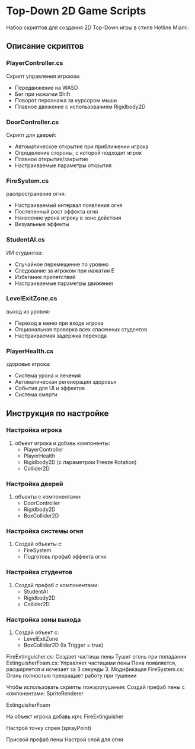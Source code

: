 # Top-Down 2D Game Scripts

Набор скриптов для создания 2D Top-Down игры в стиле Hotline Miami.

## Описание скриптов

### PlayerController.cs
Скрипт управления игроком:
- Передвижение на WASD
- Бег при нажатии Shift
- Поворот персонажа за курсором мыши
- Плавное движение с использованием Rigidbody2D

### DoorController.cs
Скрипт для дверей:
- Автоматическое открытие при приближении игрока
- Определение стороны, с которой подходит игрок
- Плавное открытие/закрытие
- Настраиваемые параметры открытия

### FireSystem.cs
распространение огня:
- Настраиваемый интервал появления огня
- Постепенный рост эффекта огня
- Нанесение урона игроку в зоне действия
- Визуальные эффекты

### StudentAI.cs
ИИ студентов:
- Случайное перемещение по уровню
- Следование за игроком при нажатии E
- Избегание препятствий
- Настраиваемые параметры движения

### LevelExitZone.cs
выход из уровня:
- Переход в меню при входе игрока
- Опциональная проверка всех спасенных студентов
- Настраиваемая задержка перехода

### PlayerHealth.cs
 здоровье игрока:
- Система урона и лечения
- Автоматическая регенерация здоровья
- События для UI и эффектов
- Система смерти

## Инструкция по настройке

### Настройка игрока
1. объект игрока и добавь компоненты:
   - PlayerController
   - PlayerHealth
   - Rigidbody2D (с параметром Freeze Rotation)
   - Collider2D

### Настройка дверей
1. объекты с компонентами:
   - DoorController
   - Rigidbody2D
   - BoxCollider2D

### Настройка системы огня
1. Создай объекты с:
   - FireSystem
   - Подготовь префаб эффекта огня

### Настройка студентов
1. Создай префаб с компонентами:
   - StudentAI
   - Rigidbody2D
   - Collider2D

### Настройка зоны выхода
1. Создай объект с:
   - LevelExitZone
   - BoxCollider2D (Is Trigger = true)

FireExtinguisher.cs:
Создает частицы пены
Тушит огонь при попадании
ExtinguisherFoam.cs:
Управляет частицами пены
Пена появляется, расширяется и исчезает за 3 секунды
3. Модификация FireSystem.cs:
Огонь полностью прекращает работу при тушении


Чтобы использовать  скрипты пожаротушения:
Создай префаб пены с компонентами:
SpriteRenderer

ExtinguisherFoam

На объект игрока добавь крч:
FireExtinguisher

Настрой точку спрея (sprayPoint)

Присвой префаб пены
Настрой слой для огня
